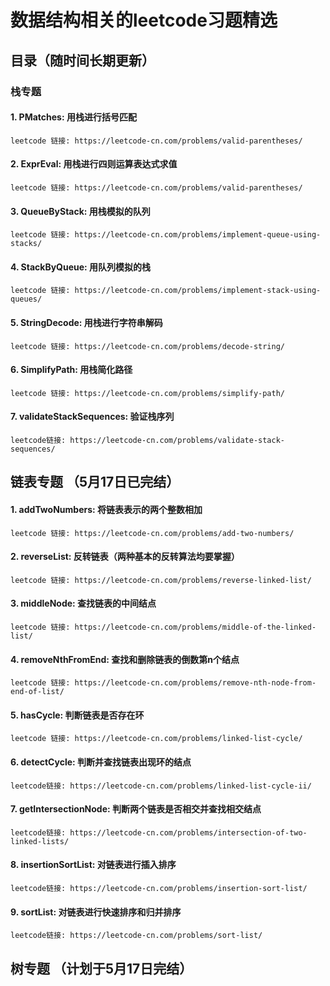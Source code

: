 # 数据结构相关的leetcode习题精选

## 目录（随时间长期更新）

### 栈专题

#### 1. PMatches: 用栈进行括号匹配 
```
leetcode 链接: https://leetcode-cn.com/problems/valid-parentheses/
```

#### 2. ExprEval: 用栈进行四则运算表达式求值 
```
leetcode 链接: https://leetcode-cn.com/problems/valid-parentheses/
```

#### 3. QueueByStack: 用栈模拟的队列 
```
leetcode 链接: https://leetcode-cn.com/problems/implement-queue-using-stacks/
```

#### 4. StackByQueue: 用队列模拟的栈 
```
leetcode 链接: https://leetcode-cn.com/problems/implement-stack-using-queues/
```

#### 5. StringDecode: 用栈进行字符串解码 
```
leetcode 链接: https://leetcode-cn.com/problems/decode-string/
```

#### 6. SimplifyPath: 用栈简化路径
```
leetcode 链接: https://leetcode-cn.com/problems/simplify-path/
```

#### 7. validateStackSequences: 验证栈序列
```
leetcode链接: https://leetcode-cn.com/problems/validate-stack-sequences/
```

## 链表专题 （5月17日已完结）
#### 1. addTwoNumbers: 将链表表示的两个整数相加 
```
leetcode 链接: https://leetcode-cn.com/problems/add-two-numbers/
```

#### 2. reverseList: 反转链表（两种基本的反转算法均要掌握） 
```
leetcode 链接: https://leetcode-cn.com/problems/reverse-linked-list/
```

#### 3. middleNode: 查找链表的中间结点 
```
leetcode 链接: https://leetcode-cn.com/problems/middle-of-the-linked-list/
```

#### 4. removeNthFromEnd: 查找和删除链表的倒数第n个结点
```
leetcode 链接: https://leetcode-cn.com/problems/remove-nth-node-from-end-of-list/
```

#### 5. hasCycle: 判断链表是否存在环
```
leetcode 链接: https://leetcode-cn.com/problems/linked-list-cycle/
```

#### 6. detectCycle: 判断并查找链表出现环的结点 
```
leetcode链接: https://leetcode-cn.com/problems/linked-list-cycle-ii/
```

#### 7. getIntersectionNode: 判断两个链表是否相交并查找相交结点
```
leetcode链接: https://leetcode-cn.com/problems/intersection-of-two-linked-lists/
```

#### 8. insertionSortList: 对链表进行插入排序
```
leetcode链接: https://leetcode-cn.com/problems/insertion-sort-list/
```

#### 9. sortList: 对链表进行快速排序和归并排序
```
leetcode链接: https://leetcode-cn.com/problems/sort-list/
```

## 树专题 （计划于5月17日完结）
